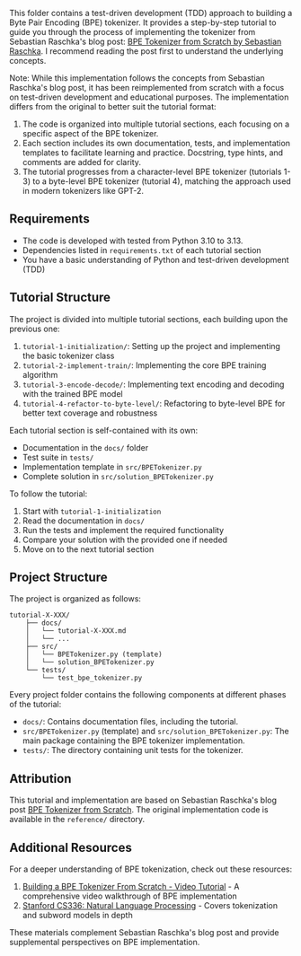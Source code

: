 This folder contains a test-driven development (TDD) approach to building a Byte Pair Encoding (BPE) tokenizer. It provides a step-by-step tutorial to guide you through the process of implementing the tokenizer from Sebastian Raschka's blog post: [BPE Tokenizer from Scratch by Sebastian Raschka](https://sebastianraschka.com/blog/2025/bpe-from-scratch.html). I recommend reading the post first to understand the underlying concepts.

Note: While this implementation follows the concepts from Sebastian Raschka's blog post, it has been reimplemented from scratch with a focus on test-driven development and educational purposes. The implementation differs from the original to better suit the tutorial format:
1. The code is organized into multiple tutorial sections, each focusing on a specific aspect of the BPE tokenizer.
2. Each section includes its own documentation, tests, and implementation templates to facilitate learning and practice. Docstring, type hints, and comments are added for clarity.
3. The tutorial progresses from a character-level BPE tokenizer (tutorials 1-3) to a byte-level BPE tokenizer (tutorial 4), matching the approach used in modern tokenizers like GPT-2.

## Requirements

- The code is developed with tested from Python 3.10 to 3.13.
- Dependencies listed in `requirements.txt` of each tutorial section
- You have a basic understanding of Python and test-driven development (TDD)

## Tutorial Structure

The project is divided into multiple tutorial sections, each building upon the previous one:

1. `tutorial-1-initialization/`: Setting up the project and implementing the basic tokenizer class
2. `tutorial-2-implement-train/`: Implementing the core BPE training algorithm
3. `tutorial-3-encode-decode/`: Implementing text encoding and decoding with the trained BPE model
4. `tutorial-4-refactor-to-byte-level/`: Refactoring to byte-level BPE for better text coverage and robustness


Each tutorial section is self-contained with its own:
- Documentation in the `docs/` folder
- Test suite in `tests/`
- Implementation template in `src/BPETokenizer.py`
- Complete solution in `src/solution_BPETokenizer.py`

To follow the tutorial:
1. Start with `tutorial-1-initialization`
2. Read the documentation in `docs/`
3. Run the tests and implement the required functionality
4. Compare your solution with the provided one if needed
5. Move on to the next tutorial section

## Project Structure

The project is organized as follows:

```
tutorial-X-XXX/
    ├── docs/
    │   └── tutorial-X-XXX.md
    │   └── ...
    ├── src/
    │   └── BPETokenizer.py (template)
    │   └── solution_BPETokenizer.py
    └── tests/
        └── test_bpe_tokenizer.py
```

Every project folder contains the following components at different phases of the tutorial:

- `docs/`: Contains documentation files, including the tutorial.
- `src/BPETokenizer.py` (template) and `src/solution_BPETokenizer.py`: The main package containing the BPE tokenizer implementation.
- `tests/`: The directory containing unit tests for the tokenizer.

## Attribution

This tutorial and implementation are based on Sebastian Raschka's blog post [BPE Tokenizer from Scratch](https://sebastianraschka.com/blog/2025/bpe-from-scratch.html). The original implementation code is available in the `reference/` directory.



## Additional Resources

For a deeper understanding of BPE tokenization, check out these resources:

1. [Building a BPE Tokenizer From Scratch - Video Tutorial](https://www.youtube.com/watch?v=zduSFxRajkE) - A comprehensive video walkthrough of BPE implementation
2. [Stanford CS336: Natural Language Processing](https://stanford-cs336.github.io/spring2025/) - Covers tokenization and subword models in depth

These materials complement Sebastian Raschka's blog post and provide supplemental perspectives on BPE implementation.
